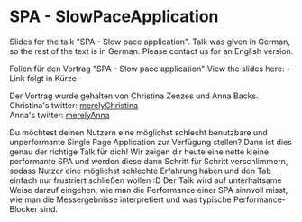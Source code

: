 # SPA - SlowPaceApplication
Slides for the talk "SPA - Slow pace application". Talk was given in German, so the rest of the text is in German. Please contact us for an English version.

Folien für den Vortrag "SPA - Slow pace application"
View the slides here: - Link folgt in Kürze -

Der Vortrag wurde gehalten von Christina Zenzes und Anna Backs.<br/>
Christina's twitter: [merelyChristina](https://twitter.com/merelyChristina)<br/>
Anna's twitter: [merelyAnna](https://twitter.com/merelyAnna)<br/>

Du möchtest deinen Nutzern eine möglichst schlecht benutzbare und unperformante Single Page Application zur Verfügung stellen? Dann ist dies genau der richtige Talk für dich! Wir zeigen dir heute eine nette kleine performante SPA und werden diese dann Schritt für Schritt verschlimmern, sodass Nutzer eine möglichst schlechte Erfahrung haben und den Tab einfach nur frustriert schließen wollen :D Der Talk wird auf unterhaltsame Weise darauf eingehen, wie man die Performance einer SPA sinnvoll misst, wie man die Messergebnisse interpretiert und was typische Performance-Blocker sind.
